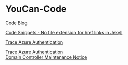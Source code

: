 # YouCan-Code
Code Blog

<a href="./CodeSnippets">Code Snippets - No file extension for href links in Jekyll</a>

<a href="https://peter-pfau.github.io/YouCan-Code/Docs/Trace%20Azure%20Authentication/TraceAzureAuthentication">Trace Azure Authentication</a>

<a href="Posts/TraceAzureAuthentication">Trace Azure Authentication</a>
<br>
<a href="Posts/DCMaintenanceNotice">Domain Controller Maintenance Notice</a>
